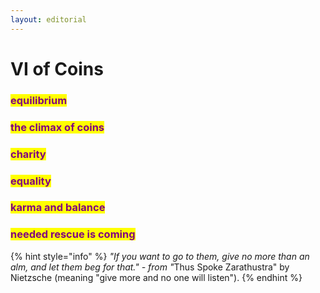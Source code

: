 ```yaml
---
layout: editorial
---
```


# VI of Coins

### <mark style="color:purple;">equilibrium</mark>&#x20;

### <mark style="color:purple;">the climax of coins</mark>

### <mark style="color:purple;">charity</mark>

### <mark style="color:purple;">equality</mark>

### <mark style="color:purple;">karma and balance</mark>&#x20;

### <mark style="color:purple;">needed rescue is coming</mark>

{% hint style="info" %}
_"If you want to go to them, give no more than an alm, and let them beg for that." - from "_&#x54;hus Spoke Zarathustra" by Nietzsche (meaning "give more and no one will listen").
{% endhint %}
